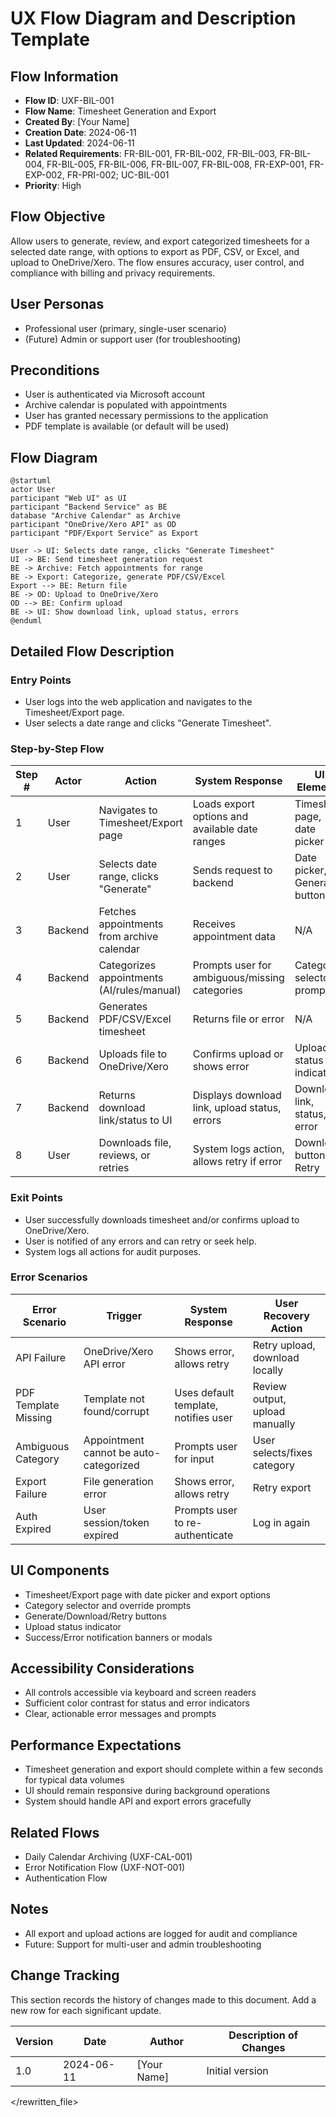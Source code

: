 # UX Flow Diagram and Description Template

## Flow Information
- **Flow ID**: UXF-BIL-001
- **Flow Name**: Timesheet Generation and Export
- **Created By**: [Your Name]
- **Creation Date**: 2024-06-11
- **Last Updated**: 2024-06-11
- **Related Requirements**: FR-BIL-001, FR-BIL-002, FR-BIL-003, FR-BIL-004, FR-BIL-005, FR-BIL-006, FR-BIL-007, FR-BIL-008, FR-EXP-001, FR-EXP-002, FR-PRI-002; UC-BIL-001
- **Priority**: High

## Flow Objective
Allow users to generate, review, and export categorized timesheets for a selected date range, with options to export as PDF, CSV, or Excel, and upload to OneDrive/Xero. The flow ensures accuracy, user control, and compliance with billing and privacy requirements.

## User Personas
- Professional user (primary, single-user scenario)
- (Future) Admin or support user (for troubleshooting)

## Preconditions
- User is authenticated via Microsoft account
- Archive calendar is populated with appointments
- User has granted necessary permissions to the application
- PDF template is available (or default will be used)

## Flow Diagram
```
@startuml
actor User
participant "Web UI" as UI
participant "Backend Service" as BE
database "Archive Calendar" as Archive
participant "OneDrive/Xero API" as OD
participant "PDF/Export Service" as Export

User -> UI: Selects date range, clicks "Generate Timesheet"
UI -> BE: Send timesheet generation request
BE -> Archive: Fetch appointments for range
BE -> Export: Categorize, generate PDF/CSV/Excel
Export --> BE: Return file
BE -> OD: Upload to OneDrive/Xero
OD --> BE: Confirm upload
BE -> UI: Show download link, upload status, errors
@enduml
```

## Detailed Flow Description

### Entry Points
- User logs into the web application and navigates to the Timesheet/Export page.
- User selects a date range and clicks "Generate Timesheet".

### Step-by-Step Flow

| Step # | Actor        | Action                                      | System Response                                      | UI Elements                | Notes                                  |
|--------|--------------|---------------------------------------------|------------------------------------------------------|----------------------------|----------------------------------------|
| 1      | User         | Navigates to Timesheet/Export page          | Loads export options and available date ranges        | Timesheet page, date picker|                                        |
| 2      | User         | Selects date range, clicks "Generate"       | Sends request to backend                             | Date picker, Generate button|                                        |
| 3      | Backend      | Fetches appointments from archive calendar  | Receives appointment data                            | N/A                        |                                        |
| 4      | Backend      | Categorizes appointments (AI/rules/manual)  | Prompts user for ambiguous/missing categories        | Category selector, prompts | User can override categories           |
| 5      | Backend      | Generates PDF/CSV/Excel timesheet           | Returns file or error                                | N/A                        | Uses template or default               |
| 6      | Backend      | Uploads file to OneDrive/Xero               | Confirms upload or shows error                       | Upload status indicator     |                                        |
| 7      | Backend      | Returns download link/status to UI          | Displays download link, upload status, errors        | Download link, status, error|                                        |
| 8      | User         | Downloads file, reviews, or retries         | System logs action, allows retry if error            | Download button, Retry     |                                        |

### Exit Points
- User successfully downloads timesheet and/or confirms upload to OneDrive/Xero.
- User is notified of any errors and can retry or seek help.
- System logs all actions for audit purposes.

### Error Scenarios

| Error Scenario         | Trigger                                 | System Response                                 | User Recovery Action                |
|-----------------------|-----------------------------------------|------------------------------------------------|-------------------------------------|
| API Failure           | OneDrive/Xero API error                 | Shows error, allows retry                       | Retry upload, download locally      |
| PDF Template Missing  | Template not found/corrupt              | Uses default template, notifies user            | Review output, upload manually      |
| Ambiguous Category    | Appointment cannot be auto-categorized  | Prompts user for input                          | User selects/fixes category         |
| Export Failure        | File generation error                   | Shows error, allows retry                       | Retry export                        |
| Auth Expired          | User session/token expired              | Prompts user to re-authenticate                 | Log in again                        |

## UI Components
- Timesheet/Export page with date picker and export options
- Category selector and override prompts
- Generate/Download/Retry buttons
- Upload status indicator
- Success/Error notification banners or modals

## Accessibility Considerations
- All controls accessible via keyboard and screen readers
- Sufficient color contrast for status and error indicators
- Clear, actionable error messages and prompts

## Performance Expectations
- Timesheet generation and export should complete within a few seconds for typical data volumes
- UI should remain responsive during background operations
- System should handle API and export errors gracefully

## Related Flows
- Daily Calendar Archiving (UXF-CAL-001)
- Error Notification Flow (UXF-NOT-001)
- Authentication Flow

## Notes
- All export and upload actions are logged for audit and compliance
- Future: Support for multi-user and admin troubleshooting

## Change Tracking

This section records the history of changes made to this document. Add a new row for each significant update.

| Version | Date       | Author      | Description of Changes         |
|---------|------------|-------------|-------------------------------|
| 1.0     | 2024-06-11 | [Your Name] | Initial version               |

</rewritten_file> 